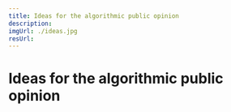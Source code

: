 ```yaml
---
title: Ideas for the algorithmic public opinion
description: 
imgUrl: ./ideas.jpg
resUrl: 
---
```


# Ideas for the algorithmic public opinion
